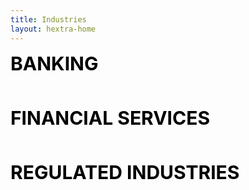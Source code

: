 ```yaml
---
title: Industries
layout: hextra-home
---
```


<span  style="color: #000000; font-weight: bold; font-size: 30px;">BANKING</span>
<br>
<br>
<br>
<br>
<span  style="color: #000000; font-weight: bold; font-size: 30px;">FINANCIAL SERVICES</span>
<br>
<br>
<br>
<br>
<span  style="color: #000000; font-weight: bold; font-size: 30px;">REGULATED INDUSTRIES</span>
